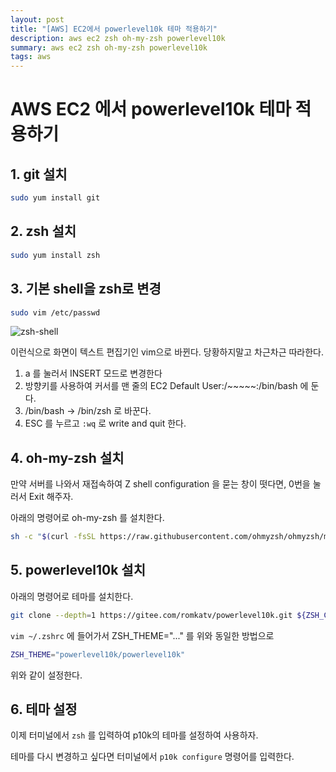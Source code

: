 ```yaml
---
layout: post
title: "[AWS] EC2에서 powerlevel10k 테마 적용하기"
description: aws ec2 zsh oh-my-zsh powerlevel10k
summary: aws ec2 zsh oh-my-zsh powerlevel10k
tags: aws
---
```



# AWS EC2 에서 powerlevel10k 테마 적용하기


## 1. git 설치

```bash
sudo yum install git
```

## 2. zsh 설치

```bash
sudo yum install zsh
```

## 3. 기본 shell을 zsh로 변경

```bash
sudo vim /etc/passwd
```

![zsh-shell](zsh-shell.jpg)

이런식으로 화면이 텍스트 편집기인 vim으로 바뀐다. 당황하지말고 차근차근 따라한다.
1. a 를 눌러서 INSERT 모드로 변경한다
2. 방향키를 사용하여 커서를 맨 줄의 EC2 Default User:/~~~~~:/bin/bash 에 둔다.
3. /bin/bash -> /bin/zsh 로 바꾼다.
4. ESC 를 누르고 `:wq` 로 write and quit 한다.


## 4. oh-my-zsh 설치

만약 서버를 나와서 재접속하여 Z shell configuration 을 묻는 창이 떳다면, 0번을 눌러서 Exit 해주자.

아래의 명령어로 oh-my-zsh 를 설치한다.

```bash
sh -c "$(curl -fsSL https://raw.githubusercontent.com/ohmyzsh/ohmyzsh/master/tools/install.sh)"
```

## 5. powerlevel10k 설치

아래의 명령어로 테마를 설치한다.

```bash
git clone --depth=1 https://gitee.com/romkatv/powerlevel10k.git ${ZSH_CUSTOM:-$HOME/.oh-my-zsh/custom}/themes/powerlevel10k
```

`vim ~/.zshrc` 에 들어가서 ZSH_THEME="..." 를 위와 동일한 방법으로 

```bash
ZSH_THEME="powerlevel10k/powerlevel10k"
```

위와 같이 설정한다.

## 6. 테마 설정

이제 터미널에서 `zsh` 를 입력하여 p10k의 테마를 설정하여 사용하자.

테마를 다시 변경하고 싶다면 터미널에서 `p10k configure` 명령어를 입력한다.